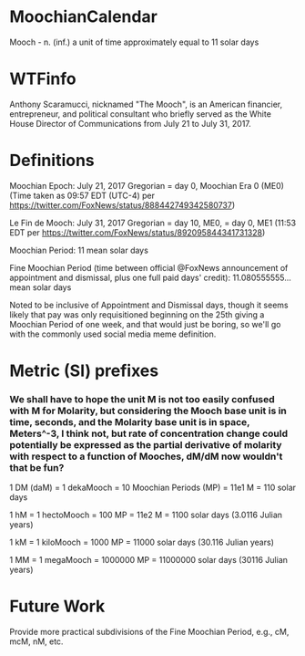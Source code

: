 # MoochianCalendar
Mooch - n. (inf.) a unit of time approximately equal to 11 solar days

# WTFinfo
Anthony Scaramucci, nicknamed "The Mooch", is an American financier, entrepreneur, and political consultant who briefly served as the White House Director of Communications from July 21 to July 31, 2017. 

# Definitions
Moochian Epoch: July 21, 2017 Gregorian = day 0, Moochian Era 0 (ME0) (Time taken as 09:57 EDT (UTC-4) per https://twitter.com/FoxNews/status/888442749342580737)

Le Fin de Mooch: July 31, 2017 Gregorian = day 10, ME0, = day 0, ME1 (11:53 EDT per https://twitter.com/FoxNews/status/892095844341731328)

Moochian Period: 11 mean solar days

Fine Moochian Period (time between official @FoxNews announcement of appointment and dismissal, plus one full paid days' credit): 11.080555555... mean solar days

Noted to be inclusive of Appointment and Dismissal days, though it seems likely
that pay was only requisitioned beginning on the 25th giving a Moochian Period of
one week, and that would just be boring, so we'll go with the commonly used
social media meme definition.

# Metric (SI) prefixes

### We shall have to hope the unit M is not too easily confused with M for Molarity, but considering the Mooch base unit is in time, seconds, and the Molarity base unit is in space, Meters^-3, I think not, but rate of concentration change could potentially be expressed as the partial derivative of molarity with respect to a function of Mooches, dM/dM now wouldn't that be fun?

1 DM (daM) = 1 dekaMooch = 10 Moochian Periods (MP) = 11e1 M = 110 solar days

1 hM = 1 hectoMooch = 100 MP = 11e2 M = 1100 solar days (3.0116 Julian years)

1 kM = 1 kiloMooch = 1000 MP = 11000 solar days (30.116 Julian years)

1 MM = 1 megaMooch = 1000000 MP = 11000000 solar days (30116 Julian years)

# Future Work
Provide more practical subdivisions of the Fine Moochian Period, e.g., cM, mcM, nM, etc. 
